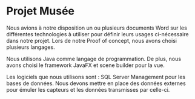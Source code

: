 
<h1>Projet Musée</h1>

Nous avions à notre disposition un ou plusieurs documents Word sur les différentes technologies à utiliser pour définir leurs usages ci-nécessaire dans notre projet. 
Lors de notre Proof of concept, nous avons choisi plusieurs langages.

Nous utilisons Java comme langage de programmation.
De plus, nous avons choisi le framework JavaFX et scene builder pour la vue.


Les logiciels que nous utilisons sont : SQL Server Management pour les bases de données.
Nous devons mettre en place des données externes pour émuler les capteurs et les données transmisses par celle-ci.


